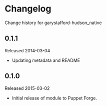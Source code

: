 # Changelog

Change history for garystafford-hudson_native

## 0.1.1

Released 2014-03-04

* Updating metadata and README

## 0.1.0

Released 2015-03-02

* Initial release of module to Puppet Forge.